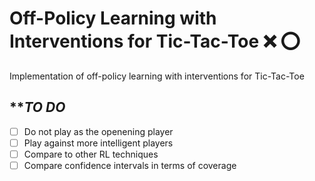 # **Off-Policy Learning with Interventions for Tic-Tac-Toe** :x: :o:
Implementation of off-policy learning with interventions for Tic-Tac-Toe

## ***TO DO*
- [ ] Do not play as the openening player
- [ ] Play against more intelligent players
- [ ] Compare to other RL techniques
- [ ] Compare confidence intervals in terms of coverage
